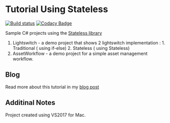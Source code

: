 
# Tutorial Using Stateless 
[![Build status](https://ci.appveyor.com/api/projects/status/yfj1xf6qas5w614r?svg=true)](https://ci.appveyor.com/project/trashvin/tutorial-usingstateless) [![Codacy Badge](https://api.codacy.com/project/badge/Grade/82b95eb7915d441dbde3ba48caef79b4)](https://app.codacy.com/app/m3lles/Tutorial_UsingStateless?utm_source=github.com&utm_medium=referral&utm_content=trashvin/Tutorial_UsingStateless&utm_campaign=Badge_Grade_Dashboard)

Sample C# projects using the [Stateless library](https://github.com/dotnet-state-machine/stateless)
1. Lightswitch - a demo project that shows 2 lightswitch implementation : 1. Traditional ( using if-else) 2. Stateless ( using Stateless)
2. AssetWorkflow - a demo project for a simple asset management workflow.

## Blog
Read more about this tutorial in my [blog post](https://github.com/trashvin/angular-material-dialog-boxes-sample.git)

## Additinal Notes
Project created using VS2017 for Mac.

